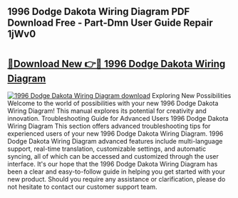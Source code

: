 ## 1996 Dodge Dakota Wiring Diagram PDF Download Free - Part-Dmn User Guide Repair 1jWv0

# <h2><a href="http://dfogg2n.blite.top/?on=1996+Dodge+Dakota+Wiring+Diagram">🔗Download New 👉🔴 1996 Dodge Dakota Wiring Diagram</a></h2>

[![1996 Dodge Dakota Wiring Diagram download](https://i.imgur.com/lujVjoI.png)](http://dfogg2n.blite.top/?on=1996+Dodge+Dakota+Wiring+Diagram)
Exploring New Possibilities Welcome to the world of possibilities with your new 1996 Dodge Dakota Wiring Diagram! This manual explores its potential for creativity and innovation. Troubleshooting Guide for Advanced Users 1996 Dodge Dakota Wiring Diagram This section offers advanced troubleshooting tips for experienced users of your new 1996 Dodge Dakota Wiring Diagram. 1996 Dodge Dakota Wiring Diagram advanced features include multi-language support, real-time translation, customizable settings, and automatic syncing, all of which can be accessed and customized through the user interface. It's our hope that the 1996 Dodge Dakota Wiring Diagram has been a clear and easy-to-follow guide in helping you get started with your new product. Should you require any assistance or clarification, please do not hesitate to contact our customer support team.
